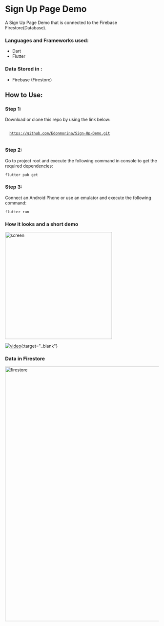 # Sign Up Page Demo

A Sign Up Page Demo that is connected to the Firebase Firestore(Database).

### Languages and Frameworks used:

- Dart
- Flutter

### Data Stored in :

- Firebase (Firestore)

## How to Use: 

### Step 1:

Download or clone this repo by using the link below:

<pre>
 <code>
  <a href="https://github.com/Edonmorina/Sign-Up-Demo.git" >https://github.com/Edonmorina/Sign-Up-Demo.git</a>
 </code>
</pre>

### Step 2:

Go to project root and execute the following command in console to get the required dependencies:

``` flutter pub get ```

### Step 3:

Connect an Android Phone or use an emulator and execute the following command:

``` flutter run ```


### How it looks and a short demo

<img src= "https://user-images.githubusercontent.com/74024519/158720704-3578ad3a-f1cd-4e1b-9964-09f4008bff3a.jpg" alt="screen" width = "350">

[![video](https://i9.ytimg.com/vi/nAz-iPW5JXo/mq1.jpg?sqp=CPSpypEG&rs=AOn4CLDj9fLHlyKhFk-DIQHgQla4Rp45Gg)](https://www.youtube.com/watch?v=nAz-iPW5JXo){:target="_blank"}

### Data in Firestore

<img src= "https://user-images.githubusercontent.com/74024519/158721496-ce61dbfc-0739-473a-9b8a-71a2bc35f1a2.PNG" alt="firestore" width = "833">